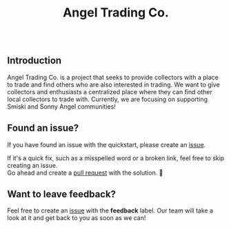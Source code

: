 <div align="center">
  <h1>
    Angel Trading Co.
  </h1>
  <br />
  <br />
</div>

## Introduction

Angel Trading Co. is a project that seeks to provide collectors with a place to trade and find others who are also interested in trading. We want to give collectors and enthusiasts a centralized place where they can find other local collectors to trade with. Currently, we are focusing on supporting Smiski and Sonny Angel communities!

## Found an issue?

If you have found an issue with the quickstart, please create an [issue](https://github.com/AustinWheel/angel-trading-co/issues).

If it's a quick fix, such as a misspelled word or a broken link, feel free to skip creating an issue.  
Go ahead and create a [pull request](https://github.com/clerkinc/clerk-nextjs-app-quickstart/pulls) with the solution. :rocket:

## Want to leave feedback?

Feel free to create an [issue](https://github.com/AustinWheel/angel-trading-co/issues) with the **feedback** label. Our team will take a look at it and get back to you as soon as we can!
